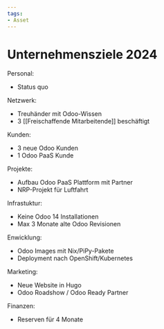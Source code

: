 ```yaml
---
tags:
- Asset
---
```

# Unternehmensziele 2024

Personal:

* Status quo

Netzwerk:

* Treuhänder mit Odoo-Wissen
* 3 [[Freischaffende Mitarbeitende]] beschäftigt

Kunden:

* 3 neue Odoo Kunden
* 1 Odoo PaaS Kunde

Projekte:

* Aufbau Odoo PaaS Plattform mit Partner
* NRP-Projekt für Luftfahrt

Infrastuktur:

* Keine Odoo 14 Installationen
* Max 3 Monate  alte Odoo Revisionen

Enwicklung:

* Odoo Images mit Nix/PiPy-Pakete
* Deployment nach OpenShift/Kubernetes

Marketing:

* Neue Website in Hugo
* Odoo Roadshow / Odoo Ready Partner

Finanzen:

* Reserven für 4 Monate

